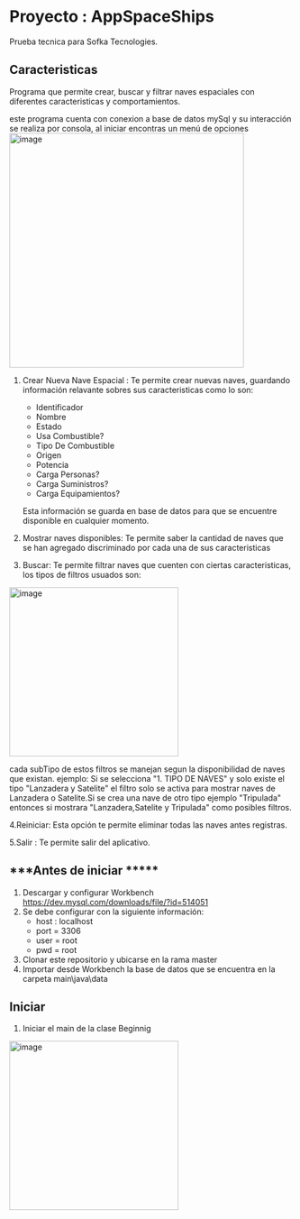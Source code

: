 # Proyecto : AppSpaceShips

   Prueba tecnica para Sofka Tecnologies.
   

## Caracteristicas
   Programa que permite crear, buscar y filtrar naves espaciales con diferentes caracteristicas y comportamientos.
   
   este programa cuenta con conexion a base de datos mySql y su interacción se realiza por consola, al iniciar encontras un menú  de opciones
 <img width="416" alt="image" src="https://user-images.githubusercontent.com/110065106/212446388-aa163bb7-d7c7-4d51-8319-b6b84fb99680.png">

 
 1. Crear Nueva Nave Espacial : Te permite crear nuevas naves, guardando información relavante sobres sus caracteristicas como lo son:
      * Identificador
      *  Nombre
      *  Estado
      *  Usa Combustible?
      *  Tipo De Combustible
      *  Origen
      *  Potencia
      *  Carga Personas?
      * Carga Suministros?
      *  Carga Equipamientos?
      
      Esta información se guarda en base de datos para que se encuentre disponible en cualquier momento.
      
      <TABLA>
      
  2. Mostrar naves disponibles: Te permite saber la cantidad de naves que se han agregado discriminado por cada una de sus caracteristicas

<Foto>

  3. Buscar: Te permite filtrar naves que cuenten con ciertas caracteristicas, los tipos de filtros usuados son:
  <img width="300" alt="image" src="https://user-images.githubusercontent.com/110065106/212446751-c8090feb-3383-4583-b26d-5a32058bae62.png">
  
  cada subTipo de estos filtros se manejan segun la disponibilidad de naves que existan.
  ejemplo: Si se selecciona "1. TIPO DE NAVES" y solo existe el tipo "Lanzadera y Satelite" el filtro solo se activa para mostrar naves de Lanzadera o Satelite.Si se crea una nave de otro tipo ejemplo "Tripulada" entonces si mostrara "Lanzadera,Satelite y Tripulada" como posibles filtros.
  
  
  4.Reiniciar: Esta opción te permite eliminar todas las naves antes registras.
  
  5.Salir : Te permite salir del aplicativo.
  
  
  ##  ***Antes de iniciar *****
  1. Descargar y configurar Workbench  https://dev.mysql.com/downloads/file/?id=514051 
  2. Se debe configurar con la siguiente información:
     * host : localhost
     *  port = 3306
     * user = root
     * pwd = root
 3. Clonar este repositorio y ubicarse en la rama master
 4. Importar desde Workbench la base de datos que se encuentra en la carpeta main\java\data
 
 
 ## **Iniciar**
 1. Iniciar el main de la clase Beginnig
 
 <img width="300" alt="image" src="https://user-images.githubusercontent.com/110065106/212447837-142764d4-84f6-46fe-877d-faf4121122b5.png">

 
 
      
  
   
   
   
   
   
   
  
  
  

 
 
 


   
